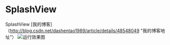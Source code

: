# SplashView
  SplashView
[我的博客]（http://blog.csdn.net/dashentao1989/article/details/48548049 "我的博客地址"）
![运行效果图](http://img.blog.csdn.net/20150921094832151)
